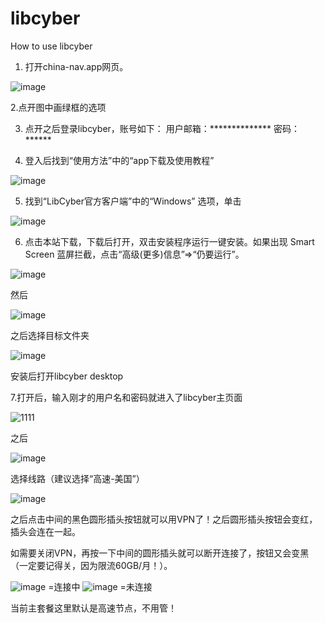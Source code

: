 # libcyber
How to use libcyber
1.	打开china-nav.app网页。

![image](https://github.com/lionwj/libcyber/assets/132066658/c8d014b1-599a-494b-be42-9b0a490c3914)

2.点开图中画绿框的选项
 

3.	点开之后登录libcyber，账号如下：
用户邮箱：**************
密码：******

 
4.	登入后找到“使用方法”中的“app下载及使用教程”
 
 ![image](https://github.com/lionwj/libcyber/assets/132066658/5466124b-2beb-48ab-847c-846b529904a9)

 
5.	找到“LibCyber官方客户端”中的“Windows” 选项，单击 

![image](https://github.com/lionwj/libcyber/assets/132066658/578c90ae-3854-43ab-9ce7-a313553ae72a)

6.	点击本站下载，下载后打开，双击安装程序运行一键安装。如果出现 Smart Screen 蓝屏拦截，点击“高级(更多)信息”=>“仍要运行”。
 
 ![image](https://github.com/lionwj/libcyber/assets/132066658/2d028942-1506-4c6a-af47-83816768c63b)

然后
 
 ![image](https://github.com/lionwj/libcyber/assets/132066658/211562af-c3fc-4dc5-9d39-74c9ab202448)


之后选择目标文件夹

![image](https://github.com/lionwj/libcyber/assets/132066658/06654fa4-ea32-4d58-92ee-bb70de46d3fa)
 
安装后打开libcyber desktop

7.打开后，输入刚才的用户名和密码就进入了libcyber主页面

![1111](https://github.com/lionwj/libcyber/assets/132066658/5a0fa585-e0b4-4949-b30c-f9537a55ef37)

 
之后
 
 ![image](https://github.com/lionwj/libcyber/assets/132066658/0a1253b9-ad41-4d72-91a1-668c50036a51)

选择线路（建议选择“高速-美国”）

![image](https://github.com/lionwj/libcyber/assets/132066658/ebea0f15-b9e4-4d5b-93e6-c900719671f1)

 
之后点击中间的黑色圆形插头按钮就可以用VPN了！之后圆形插头按钮会变红，插头会连在一起。

如需要关闭VPN，再按一下中间的圆形插头就可以断开连接了，按钮又会变黑（一定要记得关，因为限流60GB/月！）。 
                                
  ![image](https://github.com/lionwj/libcyber/assets/132066658/b4956dfe-9310-488f-a9a8-36c8ddbfd03b)    =连接中                ![image](https://github.com/lionwj/libcyber/assets/132066658/4daabfa1-494e-49b5-9c1f-62edfeb7e2a2) =未连接
 
当前主套餐这里默认是高速节点，不用管！
